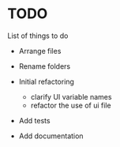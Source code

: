 # TODO

List of things to do

* Arrange files
* Rename folders
* Initial refactoring
    - clarify UI variable names
    - refactor the use of ui file
    
* Add tests
* Add documentation

